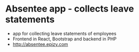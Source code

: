 # Absentee app - collects leave statements
* app for collecting leave statements of employees
* Frontend in React, Bootstrap and backend in PHP
* http://absentee.epizy.com
